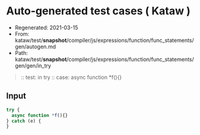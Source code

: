 # Auto-generated test cases ( Kataw )
- Regenerated: 2021-03-15
- From: kataw/test/__snapshot__/compiler/js/expressions/function/func_statements/gen/autogen.md
- Path: kataw/test/__snapshot__/compiler/js/expressions/function/func_statements/gen/gen/in_try
> :: test: in try
> :: case: async function *f(){}
## Input

`````js
try {
  async function *f(){}
} catch (e) {
}
`````
